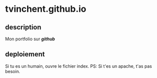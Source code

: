 # tvinchent.github.io

## description

Mon portfolio sur **_github_**

## deploiement

Si tu es un humain, ouvre le fichier index.
PS: Si t'es un apache, t'as pas besoin.